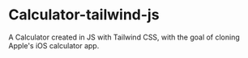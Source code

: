 # Calculator-tailwind-js
A Calculator created in JS with Tailwind CSS, with the goal of cloning Apple's iOS calculator app.
